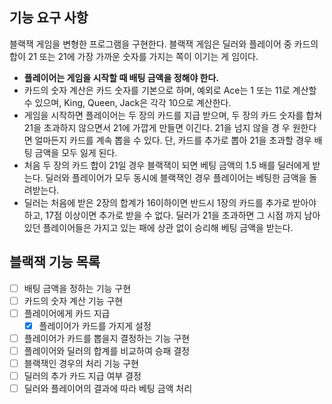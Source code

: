 ## 기능 요구 사항

블랙잭 게임을 변형한 프로그램을 구현한다. 블랙잭 게임은 딜러와 플레이어 중 카드의 합이 21 또는 21에 가장 가까운 숫자를 가지는 쪽이 이기는 게 임이다.

- **플레이어는 게임을 시작할 때 배팅 금액을 정해야 한다.**
- 카드의 숫자 계산은 카드 숫자를 기본으로 하며, 예외로 Ace는 1 또는 11로 계산할 수 있으며, King, Queen, Jack은 각각 10으로 계산한다.
- 게임을 시작하면 플레이어는 두 장의 카드를 지급 받으며, 두 장의 카드 숫자를 합쳐 21을 초과하지 않으면서 21에 가깝게 만들면 이긴다. 21을 넘지 않을 경 우 원한다면 얼마든지 카드를 계속 뽑을 수 있다. 단, 카드를 추가로 뽑아 21을 초과할 경우 배팅 금액을 모두 잃게 된다.
- 처음 두 장의 카드 합이 21일 경우 블랙잭이 되면 베팅 금액의 1.5 배를 딜러에게 받는다. 딜러와 플레이어가 모두 동시에 블랙잭인 경우 플레이어는 베팅한 금액을 돌려받는다.
- 딜러는 처음에 받은 2장의 합계가 16이하이면 반드시 1장의 카드를 추가로 받아야 하고, 17점 이상이면 추가로 받을 수 없다. 딜러가 21을 초과하면 그 시점 까지 남아 있던 플레이어들은 가지고 있는 패에 상관 없이 승리해 베팅 금액을 받는다.


## 블랙잭 기능 목록

- [ ]  배팅 금액을 정하는 기능 구현
- [ ]  카드의 숫자 계산 기능 구현
- [ ]  플레이어에게 카드 지급
   - [x]  플레이어가 카드를 가지게 설정
- [ ]  플레이어가 카드를 뽑을지 결정하는 기능 구현
- [ ]  플레이어와 딜러의 합계를 비교하여 승패 결정
- [ ]  블랙잭인 경우의 처리 기능 구현
- [ ]  딜러의 추가 카드 지급 여부 결정
- [ ]  딜러와 플레이어의 결과에 따라 베팅 금액 처리